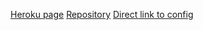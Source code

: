 [Heroku page](https://docker-part3-pipeline.herokuapp.com/)
[Repository](https://github.com/asianomainen/Docker-part3-pipeline)
[Direct link to config](https://github.com/asianomainen/Docker-part3-pipeline/blob/main/.github/workflows/main.yml)
